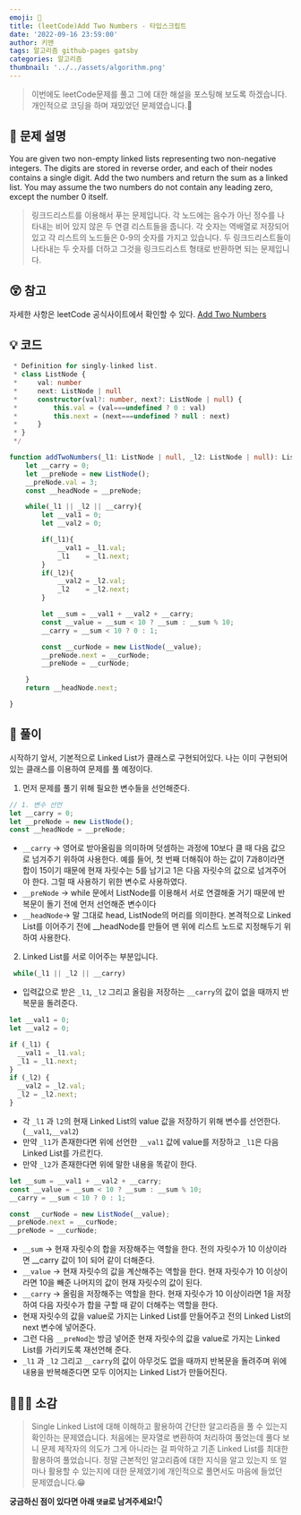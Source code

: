 ```yaml
---
emoji: 📝
title: (leetCode)Add Two Numbers - 타입스크립트
date: '2022-09-16 23:59:00'
author: 키맨
tags: 알고리즘 github-pages gatsby
categories: 알고리즘
thumbnail: '../../assets/algorithm.png'
---
```


> 이번에도 leetCode문제를 풀고 그에 대한 해설을 포스팅해 보도록 하겠습니다. 개인적으로 코딩을 하며 재밌었던 문제였습니다.🥰

## 🤔 문제 설명

You are given two non-empty linked lists representing two non-negative integers. The digits are stored in reverse order, and each of their nodes contains a single digit. Add the two numbers and return the sum as a linked list. You may assume the two numbers do not contain any leading zero, except the number 0 itself.

> 링크드리스트를 이용해서 푸는 문제입니다. 각 노드에는 음수가 아닌 정수를 나타내는 비어 있지 않은 두 연결 리스트들을 줍니다. 각 숫자는 역배열로 저장되어있고 각 리스트의 노드들은 0-9의 숫자를 가지고 있습니다. 두 링크드리스트들이 나타내는 두 숫자를 더하고 그것을 링크드리스트 형태로 반환하면 되는 문제입니다.

## 😲 참고

자세한 사항은 leetCode 공식사이트에서 확인할 수 있다.
[Add Two Numbers](https://leetcode.com/problems/add-two-numbers/)

## 💡 코드

```typescript
 * Definition for singly-linked list.
 * class ListNode {
 *     val: number
 *     next: ListNode | null
 *     constructor(val?: number, next?: ListNode | null) {
 *         this.val = (val===undefined ? 0 : val)
 *         this.next = (next===undefined ? null : next)
 *     }
 * }
 */

function addTwoNumbers(_l1: ListNode | null, _l2: ListNode | null): ListNode | null {
    let __carry = 0;
    let __preNode = new ListNode();
    __preNode.val = 3;
    const __headNode = __preNode;

    while(_l1 || _l2 || __carry){
        let __val1 = 0;
        let __val2 = 0;

        if(_l1){
            __val1 = _l1.val;
            _l1    = _l1.next;
        }
        if(_l2){
            __val2 = _l2.val;
            _l2    = _l2.next;
        }

        let __sum = __val1 + __val2 + __carry;
        const __value = __sum < 10 ? __sum : __sum % 10;
        __carry = __sum < 10 ? 0 : 1;

        const __curNode = new ListNode(__value);
        __preNode.next = __curNode;
        __preNode = __curNode;

    }
    return __headNode.next;

}
```

## 📝 풀이

시작하기 앞서, 기본적으로 Linked List가 클래스로 구현되어있다. 나는 이미 구현되어있는 클래스를 이용하여 문제를 풀 예정이다.

1. 먼저 문제를 풀기 위해 필요한 변수들을 선언해준다.

```typescript
// 1. 변수 선언
let __carry = 0;
let __preNode = new ListNode();
const __headNode = __preNode;
```

- `__carry` → 영어로 받아올림을 의미하며 덧셈하는 과정에 10보다 클 때 다음 값으로 넘겨주기 위하여 사용한다. 예를 들어, 첫 번째 더해줘야 하는 값이 7과8이라면 합이 15이기 때문에 현재 자릿수는 5를 남기고 1은 다음 자릿수의 값으로 넘겨주어야 한다. 그럴 때 사용하기 위한 변수로 사용하였다.
- `__preNode` → while 문에서 ListNode를 이용해서 서로 연결해줄 거기 때문에 반복문이 돌기 전에 먼저 선언해준 변수이다
- `__headNode`→ 말 그대로 head, ListNode의 머리를 의미한다. 본격적으로 Linked List를 이어주기 전에 \_\_headNode를 만들어 맨 위에 리스트 노드로 지정해두기 위하여 사용한다.

2. Linked List를 서로 이어주는 부분입니다.

```typescript
 while(_l1 || _l2 || __carry)
```

- 입력값으로 받은 `_l1`, `_l2` 그리고 올림을 저장하는 `__carry`의 값이 없을 때까지 반복문을 돌려준다.

```typescript
let __val1 = 0;
let __val2 = 0;

if (_l1) {
  __val1 = _l1.val;
  _l1 = _l1.next;
}
if (_l2) {
  __val2 = _l2.val;
  _l2 = _l2.next;
}
```

- 각 `_l1` 과 `l2`의 현재 Linked List의 value 값을 저장하기 위해 변수를 선언한다. (`__val1`,`__val2`)
- 만약 `_l1`가 존재한다면 위에 선언한 `__val1` 값에 value를 저장하고 `_l1`은 다음 Linked List를 가르킨다.
- 만약 `_l2`가 존재한다면 위에 말한 내용을 똑같이 한다.

```typescript
let __sum = __val1 + __val2 + __carry;
const __value = __sum < 10 ? __sum : __sum % 10;
__carry = __sum < 10 ? 0 : 1;

const __curNode = new ListNode(__value);
__preNode.next = __curNode;
__preNode = __curNode;
```

- `__sum` → 현재 자릿수의 합을 저장해주는 역할을 한다. 전의 자릿수가 10 이상이라면 \_\_carry 값이 1이 되어 같이 더해준다.
- `__value` → 현재 자릿수의 값을 계산해주는 역할을 한다. 현재 자릿수가 10 이상이라면 10을 빼준 나머지의 값이 현재 자릿수의 값이 된다.
- `__carry` → 올림을 저장해주는 역할을 한다. 현재 자릿수가 10 이상이라면 1을 저장하여 다음 자릿수가 합을 구할 때 같이 더해주는 역할을 한다.
- 현재 자릿수의 값을 value로 가지는 Linked List를 만들어주고 전의 Linked List의 next 변수에 넣어준다.
- 그런 다음 `__preNod`는 방금 넣어준 현재 자릿수의 값을 value로 가지는 Linked List를 가리키도록 재선언해 준다.
- `_l1` 과 `_l2` 그리고 `__carry`의 값이 아무것도 없을 때까지 반복문을 돌려주며 위에 내용을 반복해준다면 모두 이어지는 Linked List가 만들어진다.

## 🧑🏻‍💻 소감

> Single Linked List에 대해 이해하고 활용하여 간단한 알고리즘을 풀 수 있는지 확인하는 문제였습니다. 처음에는 문자열로 변환하여 처리하여 풀었는데 풀다 보니 문제 제작자의 의도가 그게 아니라는 걸 파악하고 기존 Linked List를 최대한 활용하여 풀었습니다. 정말 근본적인 알고리즘에 대한 지식을 알고 있는지 또 얼마나 활용할 수 있는지에 대한 문제였기에 개인적으로 풀면서도 마음에 들었던 문제였습니다.😁
> <br/>

**궁금하신 점이 있다면 아래 `댓글`로 남겨주세요!👇**

```toc

```

